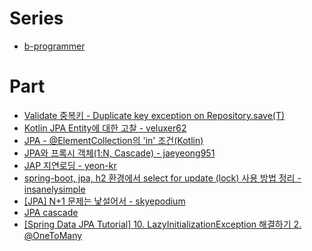 # Series
- [b-programmer](https://b-programmer.tistory.com/category/JPA)

# Part
- [Validate 중복키 - Duplicate key exception on Repository.save(T)](https://github.com/hazelcast/spring-data-hazelcast/issues/18)
- [Kotlin JPA Entity에 대한 고찰 - veluxer62](https://veluxer62.github.io/explanation/kotlin-jpa-entity/)
- [JPA - @ElementCollection의 'in' 조건(Kotlin)](https://eclipse4j.tistory.com/374)
- [JPA와 프록시 객체(1:N, Cascade) - jaeyeong951](https://jaeyeong951.medium.com/jpa%EC%99%80-%ED%94%84%EB%A1%9D%EC%8B%9C-%EA%B0%9D%EC%B2%B4-1-n-cascade-6dbf4fc7cf4a)
- [JAP 지연로딩 - yeon-kr](https://yeon-kr.tistory.com/190)
- [spring-boot, jpa, h2 환경에서 select for update (lock) 사용 방법 정리 - insanelysimple](https://insanelysimple.tistory.com/340)
- [[JPA] N+1 문제는 낯설어서 - skyepodium](https://velog.io/@skyepodium/JPA-N1-%EB%AC%B8%EC%A0%9C%EB%8A%94-%EB%82%AF%EC%84%A4%EC%96%B4%EC%84%9C)
- [JPA cascade](https://yeon-kr.tistory.com/196)
- [[Spring Data JPA Tutorial] 10. LazyInitializationException 해결하기 2. @OneToMany](https://blog.jiniworld.me/152)
